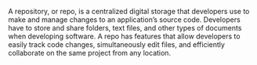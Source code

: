 A repository, or repo, is a centralized digital storage that developers use to make and manage changes to an application’s source code. Developers have to store and share folders, text files, and other types of documents when developing software. A repo has features that allow developers to easily track code changes, simultaneously edit files, and efficiently collaborate on the same project from any location. 
